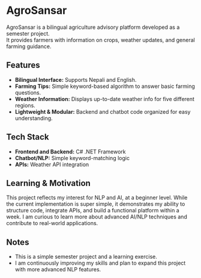 # AgroSansar

AgroSansar is a bilingual agriculture advisory platform developed as a semester project.  
It provides farmers with information on crops, weather updates, and general farming guidance.

## Features

- **Bilingual Interface:** Supports Nepali and English.  
- **Farming Tips:** Simple keyword-based algorithm to answer basic farming questions.  
- **Weather Information:** Displays up-to-date weather info for five different regions.  
- **Lightweight & Modular:** Backend and chatbot code organized for easy understanding.

## Tech Stack

- **Frontend and Backend:** C# .NET Framework   
- **Chatbot/NLP:** Simple keyword-matching logic  
- **APIs:** Weather API integration  

## Learning & Motivation

This project reflects my interest for NLP and AI, at a beginner level. While the current implementation is super simple, it demonstrates my ability to structure code, integrate APIs, and build a functional platform within a week. I am curious to learn more about advanced AI/NLP techniques and contribute to real-world applications.

## Notes

- This is a simple semester project and a learning exercise.  
- I am continuously improving my skills and plan to expand this project with more advanced NLP features.
